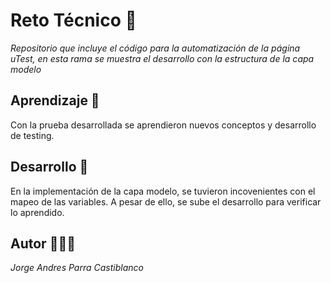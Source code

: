 # Reto Técnico 👾
_Repositorio que incluye el código para la automatización de la página uTest, en esta rama se muestra el desarrollo con la estructura de la capa modelo_

## Aprendizaje 🥳
Con la prueba desarrollada se aprendieron nuevos conceptos y desarrollo de testing. 

## Desarrollo 🚀
En la implementación de la capa modelo, se tuvieron incovenientes con el mapeo de las variables. A pesar de ello, se sube el desarrollo para verificar lo aprendido.

## Autor 🧑🏼‍💻
_Jorge Andres Parra Castiblanco_

